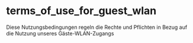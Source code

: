 # terms_of_use_for_guest_wlan
Diese Nutzungsbedingungen regeln die Rechte und Pflichten in Bezug auf die Nutzung unseres Gäste-WLAN-Zugangs

